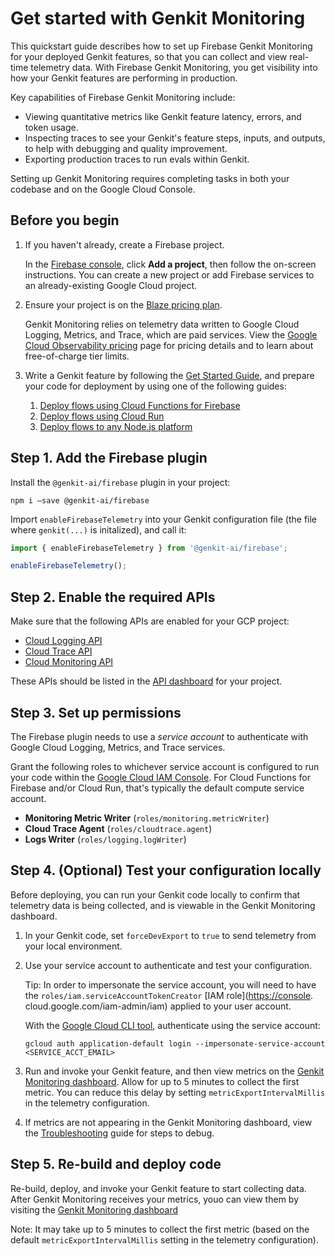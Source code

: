 # Get started with Genkit Monitoring

This quickstart guide describes how to set up Firebase Genkit Monitoring for
your deployed Genkit features, so that you can collect and view real-time
telemetry data. With Firebase Genkit Monitoring, you get visibility into how
your Genkit features are performing in production.

Key capabilities of Firebase Genkit Monitoring include:

* Viewing quantitative metrics like Genkit feature latency, errors, and
  token usage.
* Inspecting traces to see your Genkit's feature steps, inputs, and outputs,
  to help with debugging and quality improvement.
* Exporting production traces to run evals within Genkit.

Setting up Genkit Monitoring requires completing tasks in both your codebase
and on the Google Cloud Console.

## Before you begin

1. If you haven't already, create a Firebase project.

   In the [Firebase console](https://console.firebase.google.com), click
   **Add a project**, then follow the on-screen instructions. You can
   create a new project or add Firebase services to an already-existing
   Google Cloud project.

2. Ensure your project is on the
   [Blaze pricing plan](https://firebase.google.com/pricing).

   Genkit Monitoring relies on telemetry data written to Google Cloud
   Logging, Metrics, and Trace, which are paid services. View the
   [Google Cloud Observability pricing](https://cloud.google.com/stackdriver/pricing)
   page for pricing details and to learn about free-of-charge tier limits.

3. Write a Genkit feature by following the
   [Get Started Guide](https://firebase.google.com/docs/genkit/get-started), and
   prepare your code for deployment by using one of the following guides:

   1. [Deploy flows using Cloud Functions for Firebase](../firebase)
   2. [Deploy flows using Cloud Run](../cloud-run)
   3. [Deploy flows to any Node.js platform](../deploy-node)

## Step 1. Add the Firebase plugin

Install the `@genkit-ai/firebase` plugin in your project:

```posix-terminal
npm i –save @genkit-ai/firebase
```

Import `enableFirebaseTelemetry` into your Genkit configuration file (the
file where `genkit(...)` is initalized), and call it:

```typescript
import { enableFirebaseTelemetry } from '@genkit-ai/firebase';

enableFirebaseTelemetry();
```

## Step 2. Enable the required APIs

Make sure that the following APIs are enabled for your GCP project:

* [Cloud Logging API](https://console.cloud.google.com/apis/library/logging.googleapis.com)
* [Cloud Trace API](https://console.cloud.google.com/apis/library/cloudtrace.googleapis.com)
* [Cloud Monitoring API](https://console.cloud.google.com/apis/library/monitoring.googleapis.com)

These APIs should be listed in the [API dashboard](https://console.cloud.google.com/apis/dashboard) for your project.

## Step 3. Set up permissions

The Firebase plugin needs to use a _service account_ to authenticate with
Google Cloud Logging, Metrics, and Trace services.

Grant the following roles to whichever service account is configured to run
your code within the
[Google Cloud IAM Console](https://console.cloud.google.com/iam-admin/iam).
For Cloud Functions for Firebase and/or Cloud Run, that's typically the default
compute service account.

* **Monitoring Metric Writer** (`roles/monitoring.metricWriter`)
* **Cloud Trace Agent** (`roles/cloudtrace.agent`)
* **Logs Writer** (`roles/logging.logWriter`)

## Step 4. (Optional) Test your configuration locally

Before deploying, you can run your Genkit code locally to confirm that
telemetry data is being collected, and is viewable in the Genkit Monitoring
dashboard.

1. In your Genkit code, set `forceDevExport` to `true` to send telemetry from your local environment.

2. Use your service account to authenticate and test your configuration.

   Tip: In order to impersonate the service account, you will need to have
   the `roles/iam.serviceAccountTokenCreator` [IAM role](<https://console>.
   cloud.google.com/iam-admin/iam) applied to your user account.

   With the
   [Google Cloud CLI tool](https://cloud.google.com/sdk/docs/install?authuser=0), authenticate using the service account:

    ```posix-terminal
    gcloud auth application-default login --impersonate-service-account <SERVICE_ACCT_EMAIL>
    ```

3. Run and invoke your Genkit feature, and then view metrics on the
   [Genkit Monitoring dashboard](https://console.firebase.google.com/project/_/genai_monitoring).
   Allow for up to 5 minutes to collect the first metric. You can reduce this
   delay by setting `metricExportIntervalMillis` in the telemetry configuration.

4. If metrics are not appearing in the Genkit Monitoring dashboard, view the
   [Troubleshooting](/docs/genkit/observability/troubleshooting) guide for steps
   to debug.

## Step 5.  Re-build and deploy code

Re-build, deploy, and invoke your Genkit feature to start collecting data.
After Genkit Monitoring receives your metrics, youo can view them by
visiting the
[Genkit Monitoring dashboard](https://console.firebase.google.com/project/_/genai_monitoring)

Note: It may take up to 5 minutes to collect the first metric (based on the default `metricExportIntervalMillis` setting in the telemetry configuration).

<!--
## Next Steps:

View [advanced configuration](/docs/genkit/advanced) options for the Firebase
telemetry plugin.
-->